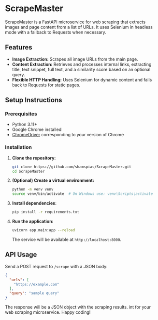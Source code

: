 # ScrapeMaster

ScrapeMaster is a FastAPI microservice for web scraping that extracts images and page content from a list of URLs. It
uses Selenium in headless mode with a fallback to Requests when necessary.

## Features

- **Image Extraction:** Scrapes all image URLs from the main page.
- **Content Extraction:** Retrieves and processes internal links, extracting title, text snippet, full text, and a
  similarity score based on an optional query.
- **Flexible HTTP Handling:** Uses Selenium for dynamic content and falls back to Requests for static pages.

## Setup Instructions

### Prerequisites

- Python 3.11+
- Google Chrome installed
- [ChromeDriver](https://chromedriver.chromium.org/downloads) corresponding to your version of Chrome

### Installation

1. **Clone the repository:**
   ```bash
   git clone https://github.com/shamspias/ScrapeMaster.git
   cd ScrapeMaster
   ```

2. **(Optional) Create a virtual environment:**
   ```bash
   python -m venv venv
   source venv/bin/activate  # On Windows use: venv\Scripts\activate
   ```

3. **Install dependencies:**
   ```bash
   pip install -r requirements.txt
   ```

4. **Run the application:**
   ```bash
   uvicorn app.main:app --reload
   ```
   The service will be available at `http://localhost:8000`.

## API Usage

Send a POST request to `/scrape` with a JSON body:

```json
{
  "urls": [
    "https://example.com"
  ],
  "query": "sample query"
}
```

The response will be a JSON object with the scraping results.
int for your web scraping microservice. Happy coding!